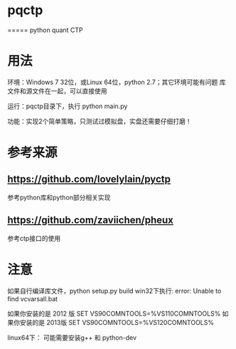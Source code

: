 # pqctp
=====
python quant CTP

用法
=====
环境：Windows 7 32位，或Linux 64位，python 2.7；其它环境可能有问题
库文件和源文件在一起，可以直接使用

运行：pqctp目录下，执行 python main.py

功能：实现2个简单策略，只测试过模拟盘，实盘还需要仔细打磨！


参考来源
=====

https://github.com/lovelylain/pyctp
-----
参考python库和python部分相关实现

https://github.com/zaviichen/pheux
-----
参考ctp接口的使用

注意
=====
如果自行编译库文件，python setup.py build
win32下执行:
error: Unable to find vcvarsall.bat

   如果你安装的是 2012 版 SET VS90COMNTOOLS=%VS110COMNTOOLS%
   如果你安装的是 2013版 SET VS90COMNTOOLS=%VS120COMNTOOLS%

linux64下：
可能需要安装g++ 和 python-dev
